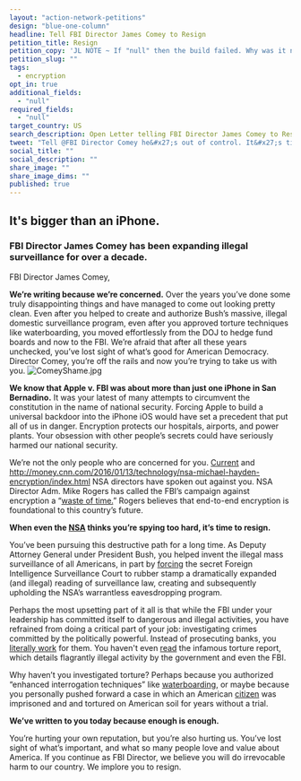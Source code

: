 ```yaml
---
layout: "action-network-petitions"
design: "blue-one-column"
headline: Tell FBI Director James Comey to Resign
petition_title: Resign
petition_copy: 'JL NOTE ~ If "null" then the build failed. Why was it null?'
petition_slug: ""
tags:
  - encryption
opt_in: true
additional_fields:
  - "null"
required_fields:
  - "null"
target_country: US
search_description: Open Letter telling FBI Director James Comey to Resign
tweet: "Tell @FBI Director Comey he&#x27;s out of control. It&#x27;s time to resign!"
social_title: ""
social_description: ""
share_image: ""
share_image_dims: ""
published: true
---
```



## It's bigger than an iPhone.
### FBI Director James Comey has been expanding illegal surveillance for over a decade.

FBI Director James Comey,

**We’re writing because we’re concerned.** Over the years you’ve done some truly disappointing things and have managed to come out looking pretty clean. Even after you helped to create and authorize Bush’s massive, illegal domestic surveillance program, even after you approved torture techniques like waterboarding, you moved effortlessly from the DOJ to hedge fund boards and now to the FBI.
We’re afraid that after all these years unchecked, you’ve lost sight of what’s good for American Democracy. Director Comey, you’re off the rails and now you’re trying to take us with you.
![ComeyShame.jpg]({{site.baseurl}}/img/action-network/ComeyShame.jpg)

**We know that Apple v. FBI was about more than just one iPhone in San Bernadino.** It was your latest of many attempts to circumvent the constitution in the name of national security. Forcing Apple to build a universal backdoor into the iPhone iOS would have set a precedent that put all of us in danger. Encryption protects our hospitals, airports, and power plants. Your obsession with other people’s secrets could have seriously harmed our national security.

We’re not the only people who are concerned for you. [Current](https://theintercept.com/2016/01/21/nsa-chief-stakes-out-pro-encryption-position-in-contrast-to-fbi/) and http://money.cnn.com/2016/01/13/technology/nsa-michael-hayden-encryption/index.html NSA directors have spoken out against you. NSA Director Adm. Mike Rogers has called the FBI’s campaign against encryption a “[waste of time.](https://youtu.be/wnTGO6OFgCo?t=25m30s)” Rogers believes that end-to-end encryption is foundational to this country’s future.

**When even the [NSA](http://www.thensavideo.com/) thinks you’re spying too hard, it’s time to resign.**

You’ve been pursuing this destructive path for a long time. As Deputy Attorney General under President Bush, you helped invent the illegal mass surveillance of all Americans, in part by [forcing](http://www.salon.com/2014/08/14/george_w_bushs_false_heroes_the_real_story_of_a_secret_washington_sham/) the secret Foreign Intelligence Surveillance Court to rubber stamp a dramatically expanded (and illegal) reading of surveillance law, creating and subsequently upholding the NSA’s warrantless eavesdropping program.

Perhaps the most upsetting part of it all is that while the FBI under your leadership has committed itself to dangerous and illegal activities, you have refrained from doing a critical part of your job: investigating crimes committed by the politically powerful. Instead of prosecuting banks, you [literally work](http://blogs.wsj.com/corruption-currents/2013/01/30/hsbc-names-james-comey-to-the-board/) for them. You haven't even [read](https://www.emptywheel.net/2015/03/12/jim-comeys-learned-helplessness-about-the-torture-report/) the infamous torture report, which details flagrantly illegal activity by the government and even the FBI.

Why haven’t you investigated torture? Perhaps because you authorized “enhanced interrogation techniques” like [waterboarding](http://articles.latimes.com/2013/jul/16/opinion/la-ed-comey-confirmation-fbi-20130716), or maybe because you personally pushed forward a case in which an American [citizen](http://www.thenation.com/article/more-questions-james-comey/) was imprisoned and and tortured on American soil for years without a trial.

**We’ve written to you today because enough is enough.**

You’re hurting your own reputation, but you’re also hurting us. You’ve lost sight of what’s important, and what so many people love and value about America. If you continue as FBI Director, we believe you will do irrevocable harm to our country. We implore you to resign.
